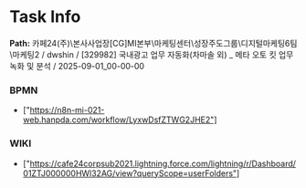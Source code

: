 # Task Info

**Path:** 카페24(주)\본사사업장\[CG]MI본부\마케팅센터\성장주도그룹\디지털마케팅6팀\마케팅2 / dwshin / [329982] 국내광고 업무 자동화(차마솔 외) _ 메타 오토 킷 업무 녹화 및 분석 / 2025-09-01_00-00-00

### BPMN
- ["https://n8n-mi-021-web.hanpda.com/workflow/LyxwDsfZTWG2JHE2"]

### WIKI
- ["https://cafe24corpsub2021.lightning.force.com/lightning/r/Dashboard/01ZTJ000000HWl32AG/view?queryScope=userFolders"]

